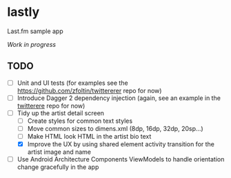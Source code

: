 # lastly
Last.fm sample app

_Work in progress_

## TODO

- [ ] Unit and UI tests (for examples see the https://github.com/zfoltin/twittererer repo for now)
- [ ] Introduce Dagger 2 dependency injection (again, see an example in the [twitterere](https://github.com/zfoltin/twittererer) repo for now)
- [ ] Tidy up the artist detail screen
  - [ ] Create styles for common text styles
  - [ ] Move common sizes to dimens.xml (8dp, 16dp, 32dp, 20sp...)
  - [ ] Make HTML look HTML in the artist bio text
  - [x] Improve the UX by using shared element activity transition for the artist image and name
- [ ] Use Android Architecture Components ViewModels to handle orientation change gracefully in the app
